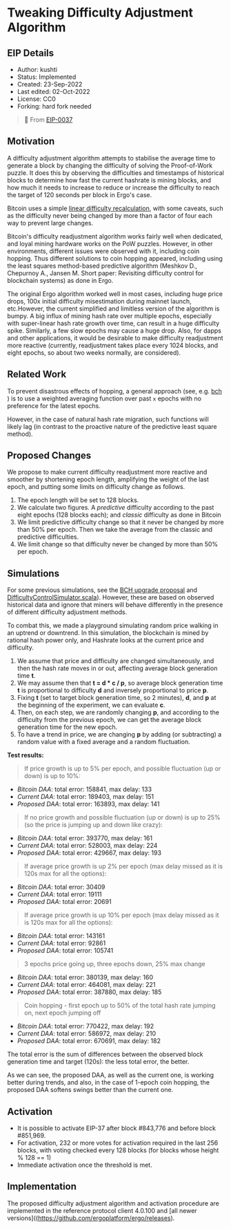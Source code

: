# Tweaking Difficulty Adjustment Algorithm


## EIP Details

* Author: kushti
* Status: Implemented
* Created: 23-Sep-2022
* Last edited: 02-Oct-2022
* License: CC0
* Forking: hard fork needed 

> 🔗 From [EIP-0037](https://github.com/ergoplatform/eips/blob/ddbca24fef5e91e0c80c6881fc31d8831ae69768/eip-0037.md)


## Motivation 

A difficulty adjustment algorithm attempts to stabilise the average time to generate a block by changing the difficulty of solving the Proof-of-Work puzzle. It does this by observing the difficulties and timestamps of historical blocks to determine how fast the current hashrate is mining blocks, and how much it needs to increase to reduce or increase the difficulty to reach the target of 120 seconds per block in Ergo's case.  

Bitcoin uses a simple [linear difficulty recalculation](https://en.bitcoinwiki.org/wiki/Difficulty_in_Mining), with some caveats, such as the difficulty never being changed by more than a factor of four each way to prevent large changes. 

Bitcoin's difficulty readjustment algorithm works fairly well when dedicated, and loyal mining hardware works on the PoW puzzles. However, in other environments, different issues were observed with it, including coin hopping. Thus different solutions to coin hopping appeared, including using the least squares method-based predictive algorithm (Meshkov D., Chepurnoy A., Jansen M. Short paper: Revisiting difficulty control for blockchain systems) as done in Ergo.

The original Ergo algorithm worked well in most cases, including huge price drops, 100x initial difficulty misestimation during mainnet launch, etc.However, the current simplified and limitless version of the algorithm is bumpy. A big influx of mining hash rate over multiple epochs, especially with super-linear hash rate growth over time, can result in a huge difficulty spike. Similarly, a few slow epochs may cause a huge drop. Also, for dapps and other applications, it would be desirable to make difficulty readjustment more reactive (currently, readjustment takes place every 1024 blocks, and eight epochs, so about two weeks normally, are considered).   

## Related Work

To prevent disastrous effects of hopping, a general approach (see, e.g. [bch](https://read.cash/@jtoomim/bch-upgrade-proposal-use-asert-as-the-new-daa-1d875696) ) is to use a weighted averaging function over past `x` epochs with no preference for the latest epochs.

However, in the case of natural hash rate migration, such functions will likely lag (in contrast to the proactive nature of the predictive least square method). 

## Proposed Changes

We propose to make current difficulty readjustment more reactive and smoother by shortening epoch length, amplifying the weight of the last epoch, and putting some limits on difficulty change as follows.

1. The epoch length will be set to 128 blocks. 
2. We calculate two figures. A *predictive* difficulty according to the past eight epochs (128 blocks each); and *classic* difficulty as done in Bitcoin
3. We limit predictive difficulty change so that it never be changed by more than 50% per epoch. Then we take the average from the classic and predictive difficulties. 
4. We limit change so that difficulty never be changed by more than 50% per epoch.


## Simulations

For some previous simulations, see the [BCH upgrade proposal](https://read.cash/@jtoomim/bch-upgrade-proposal-use-asert-as-the-new-daa-1d875696) and [DifficultyControlSimulator.scala](https://github.com/ergoplatform/ergo/blob/0af9dd9d8846d672c1e2a77f8ab29963fa5acd1e/src/test/scala/org/ergoplatform/tools/DifficultyControlSimulator.scala)). However, these are based on observed historical data and ignore that miners will behave differently in the presence of different difficulty adjustment methods.

To combat this, we made a playground simulating random price walking in an uptrend or downtrend. In this simulation, the blockchain is mined by rational hash power only, and Hashrate looks at the current price and difficulty. 

1. We assume that price and difficulty are changed simultaneously, and then the hash rate moves in or out, affecting average block generation time **t**. 
2. We may assume then that **t = d * c / p**, so average block generation time **t** is proportional to difficulty **d** and inversely proportional to price **p**. 
3. Fixing **t** (set to target block generation time, so 2 minutes), **d**, and **p** at the beginning of the experiment, we can evaluate **c**. 
4. Then, on each step, we are randomly changing **p**, and according to the difficulty from the previous epoch, we can get the average block generation time for the new epoch.
5. To have a trend in price, we are changing **p** by adding (or subtracting) a random value with a fixed average and a random fluctuation. 

**Test results:**

> If price growth is up to 5% per epoch, and possible fluctuation (up or down) is up to 10%:

- *Bitcoin DAA*: total error: 158841, max delay: 133
- *Current DAA*: total error: 189403, max delay: 151
- *Proposed DAA*: total error: 163893, max delay: 141 


> If no price growth and possible fluctuation (up or down) is up to 25% (so the price is jumping up and down like crazy):

- *Bitcoin DAA*: total error: 393770, max delay: 161
- *Current DAA*: total error: 528003, max delay: 224
- *Proposed DAA*: total error: 429667, max delay: 193 

> If average price growth is up 2% per epoch (max delay missed as it is 120s max for all the options):

- *Bitcoin DAA*: total error: 30409
- *Current DAA*: total error: 19111
- *Proposed DAA*: total error: 20691

> If average price growth is up 10% per epoch (max delay missed as it is 120s max for all the options):

- *Bitcoin DAA*: total error: 143161
- *Current DAA*: total error: 92861
- *Proposed DAA*: total error: 105741

> 3 epochs price going up, three epochs down, 25% max change

- *Bitcoin DAA*: total error: 380139, max delay: 160
- *Current DAA*: total error: 464081, max delay: 221
- *Proposed DAA*: total error: 387880, max delay: 185

> Coin hopping - first epoch up to 50% of the total hash rate jumping on, next epoch jumping off 

- *Bitcoin DAA*: total error: 770422, max delay: 192
- *Current DAA*: total error: 586972, max delay: 210
- *Proposed DAA*: total error: 670691, max delay: 182

The total error is the sum of differences between the observed block generation time and target (120s): the less total error, the better.

As we can see, the proposed DAA, as well as the current one, is working better during trends, and also, in the case of 1-epoch coin hopping, the proposed DAA softens swings better than the current one. 

## Activation

- It is possible to activate EIP-37 after block #843,776 and before block #851,969. 
- For activation, 232 or more votes for activation required in the last 256 blocks, with voting checked every 128 blocks (for blocks whose height % 128 == 1)
- Immediate activation once the threshold is met. 

## Implementation

The proposed difficulty adjustment algorithm and activation procedure are implemented in the reference protocol client 4.0.100 and [all newer versions]((https://github.com/ergoplatform/ergo/releases).


